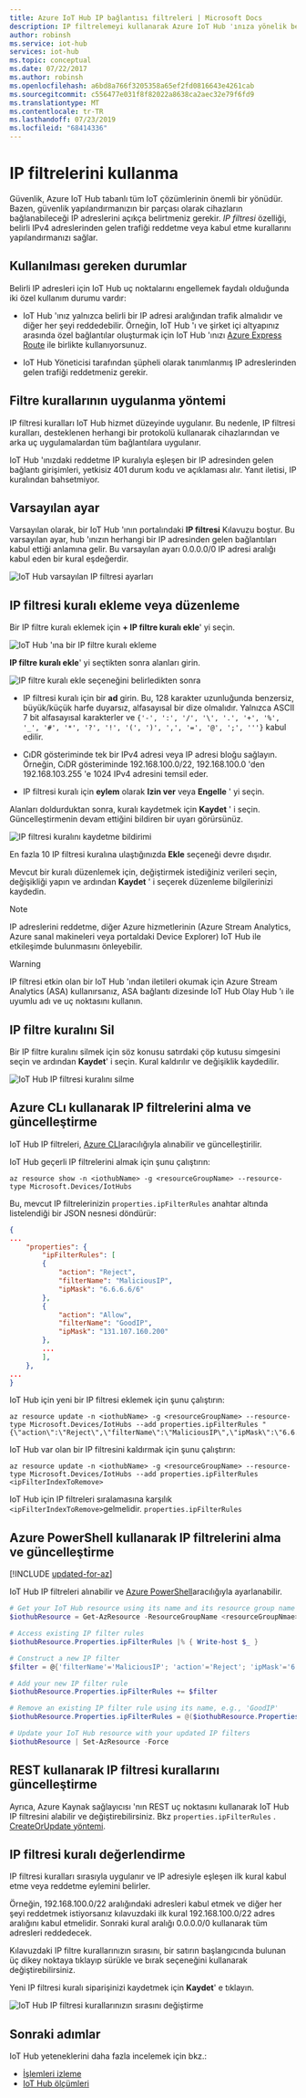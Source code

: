 ```yaml
---
title: Azure IoT Hub IP bağlantısı filtreleri | Microsoft Docs
description: IP filtrelemeyi kullanarak Azure IoT Hub 'ınıza yönelik belirli IP adreslerinden gelen bağlantıları engelleyin. Tek tek veya IP adresi aralıklarından bağlantıları engelleyebilirsiniz.
author: robinsh
ms.service: iot-hub
services: iot-hub
ms.topic: conceptual
ms.date: 07/22/2017
ms.author: robinsh
ms.openlocfilehash: a6bd8a766f3205358a65ef2fd0816643e4261cab
ms.sourcegitcommit: c556477e031f8f82022a8638ca2aec32e79f6fd9
ms.translationtype: MT
ms.contentlocale: tr-TR
ms.lasthandoff: 07/23/2019
ms.locfileid: "68414336"
---
```

# <a name="use-ip-filters"></a>IP filtrelerini kullanma

Güvenlik, Azure IoT Hub tabanlı tüm IoT çözümlerinin önemli bir yönüdür. Bazen, güvenlik yapılandırmanızın bir parçası olarak cihazların bağlanabileceği IP adreslerini açıkça belirtmeniz gerekir. *IP filtresi* özelliği, belirli IPv4 adreslerinden gelen trafiği reddetme veya kabul etme kurallarını yapılandırmanızı sağlar.

## <a name="when-to-use"></a>Kullanılması gereken durumlar

Belirli IP adresleri için IoT Hub uç noktalarını engellemek faydalı olduğunda iki özel kullanım durumu vardır:

* IoT Hub 'ınız yalnızca belirli bir IP adresi aralığından trafik almalıdır ve diğer her şeyi reddedebilir. Örneğin, IoT Hub 'ı ve şirket içi altyapınız arasında özel bağlantılar oluşturmak için IoT Hub 'ınızı [Azure Express Route](https://azure.microsoft.com/documentation/articles/expressroute-faqs/#supported-services) ile birlikte kullanıyorsunuz.

* IoT Hub Yöneticisi tarafından şüpheli olarak tanımlanmış IP adreslerinden gelen trafiği reddetmeniz gerekir.

## <a name="how-filter-rules-are-applied"></a>Filtre kurallarının uygulanma yöntemi

IP filtresi kuralları IoT Hub hizmet düzeyinde uygulanır. Bu nedenle, IP filtresi kuralları, desteklenen herhangi bir protokolü kullanarak cihazlarından ve arka uç uygulamalardan tüm bağlantılara uygulanır.

IoT Hub 'ınızdaki reddetme IP kuralıyla eşleşen bir IP adresinden gelen bağlantı girişimleri, yetkisiz 401 durum kodu ve açıklaması alır. Yanıt iletisi, IP kuralından bahsetmiyor.

## <a name="default-setting"></a>Varsayılan ayar

Varsayılan olarak, bir IoT Hub 'ının portalındaki **IP filtresi** Kılavuzu boştur. Bu varsayılan ayar, hub 'ınızın herhangi bir IP adresinden gelen bağlantıları kabul ettiği anlamına gelir. Bu varsayılan ayarı 0.0.0.0/0 IP adresi aralığı kabul eden bir kural eşdeğerdir.

![IoT Hub varsayılan IP filtresi ayarları](./media/iot-hub-ip-filtering/ip-filter-default.png)

## <a name="add-or-edit-an-ip-filter-rule"></a>IP filtresi kuralı ekleme veya düzenleme

Bir IP filtre kuralı eklemek için **+ IP filtre kuralı ekle**' yi seçin.

![IoT Hub 'ına bir IP filtre kuralı ekleme](./media/iot-hub-ip-filtering/ip-filter-add-rule.png)

**IP filtre kuralı ekle**' yi seçtikten sonra alanları girin.

![IP filtre kuralı ekle seçeneğini belirledikten sonra](./media/iot-hub-ip-filtering/ip-filter-after-selecting-add.png)

* IP filtresi kuralı için bir **ad** girin. Bu, 128 karakter uzunluğunda benzersiz, büyük/küçük harfe duyarsız, alfasayısal bir dize olmalıdır. Yalnızca ASCII 7 bit alfasayısal karakterler ve `{'-', ':', '/', '\', '.', '+', '%', '_', '#', '*', '?', '!', '(', ')', ',', '=', '@', ';', '''}` kabul edilir.

* CıDR gösteriminde tek bir IPv4 adresi veya IP adresi bloğu sağlayın. Örneğin, CıDR gösteriminde 192.168.100.0/22, 192.168.100.0 'den 192.168.103.255 'e 1024 IPv4 adresini temsil eder.

* IP filtresi kuralı için **eylem** olarak **Izin ver** veya **Engelle** ' yi seçin.

Alanları doldurduktan sonra, kuralı kaydetmek için **Kaydet** ' i seçin. Güncelleştirmenin devam ettiğini bildiren bir uyarı görürsünüz.

![IP filtresi kuralını kaydetme bildirimi](./media/iot-hub-ip-filtering/ip-filter-save-new-rule.png)

En fazla 10 IP filtresi kuralına ulaştığınızda **Ekle** seçeneği devre dışıdır.

Mevcut bir kuralı düzenlemek için, değiştirmek istediğiniz verileri seçin, değişikliği yapın ve ardından **Kaydet** ' i seçerek düzenleme bilgilerinizi kaydedin.

> [!NOTE]
> IP adreslerini reddetme, diğer Azure hizmetlerinin (Azure Stream Analytics, Azure sanal makineleri veya portaldaki Device Explorer) IoT Hub ile etkileşimde bulunmasını önleyebilir.

> [!WARNING]
> IP filtresi etkin olan bir IoT Hub 'ından iletileri okumak için Azure Stream Analytics (ASA) kullanırsanız, ASA bağlantı dizesinde IoT Hub Olay Hub 'ı ile uyumlu adı ve uç noktasını kullanın.

## <a name="delete-an-ip-filter-rule"></a>IP filtre kuralını Sil

Bir IP filtre kuralını silmek için söz konusu satırdaki çöp kutusu simgesini seçin ve ardından **Kaydet**' i seçin. Kural kaldırılır ve değişiklik kaydedilir.

![IoT Hub IP filtresi kuralını silme](./media/iot-hub-ip-filtering/ip-filter-delete-rule.png)

## <a name="retrieve-and-update-ip-filters-using-azure-cli"></a>Azure CLı kullanarak IP filtrelerini alma ve güncelleştirme

IoT Hub IP filtreleri, [Azure CLI](https://docs.microsoft.com/cli/azure/?view=azure-cli-latest)aracılığıyla alınabilir ve güncelleştirilir.

IoT Hub geçerli IP filtrelerini almak için şunu çalıştırın:

```azurecli-interactive
az resource show -n <iothubName> -g <resourceGroupName> --resource-type Microsoft.Devices/IotHubs
```

Bu, mevcut IP filtrelerinizin `properties.ipFilterRules` anahtar altında listelendiği bir JSON nesnesi döndürür:

```json
{
...
    "properties": {
        "ipFilterRules": [
        {
            "action": "Reject",
            "filterName": "MaliciousIP",
            "ipMask": "6.6.6.6/6"
        },
        {
            "action": "Allow",
            "filterName": "GoodIP",
            "ipMask": "131.107.160.200"
        },
        ...
        ],
    },
...
}
```

IoT Hub için yeni bir IP filtresi eklemek için şunu çalıştırın:

```azurecli-interactive
az resource update -n <iothubName> -g <resourceGroupName> --resource-type Microsoft.Devices/IotHubs --add properties.ipFilterRules "{\"action\":\"Reject\",\"filterName\":\"MaliciousIP\",\"ipMask\":\"6.6.6.6/6\"}"
```

IoT Hub var olan bir IP filtresini kaldırmak için şunu çalıştırın:

```azurecli-interactive
az resource update -n <iothubName> -g <resourceGroupName> --resource-type Microsoft.Devices/IotHubs --add properties.ipFilterRules <ipFilterIndexToRemove>
```

IoT Hub için IP filtreleri sıralamasına karşılık `<ipFilterIndexToRemove>`gelmelidir. `properties.ipFilterRules`

## <a name="retrieve-and-update-ip-filters-using-azure-powershell"></a>Azure PowerShell kullanarak IP filtrelerini alma ve güncelleştirme

[!INCLUDE [updated-for-az](../../includes/updated-for-az.md)]

IoT Hub IP filtreleri alınabilir ve [Azure PowerShell](/powershell/azure/overview)aracılığıyla ayarlanabilir.

```powershell
# Get your IoT Hub resource using its name and its resource group name
$iothubResource = Get-AzResource -ResourceGroupName <resourceGroupNmae> -ResourceName <iotHubName> -ExpandProperties

# Access existing IP filter rules
$iothubResource.Properties.ipFilterRules |% { Write-host $_ }

# Construct a new IP filter
$filter = @{'filterName'='MaliciousIP'; 'action'='Reject'; 'ipMask'='6.6.6.6/6'}

# Add your new IP filter rule
$iothubResource.Properties.ipFilterRules += $filter

# Remove an existing IP filter rule using its name, e.g., 'GoodIP'
$iothubResource.Properties.ipFilterRules = @($iothubResource.Properties.ipFilterRules | Where 'filterName' -ne 'GoodIP')

# Update your IoT Hub resource with your updated IP filters
$iothubResource | Set-AzResource -Force
```

## <a name="update-ip-filter-rules-using-rest"></a>REST kullanarak IP filtresi kurallarını güncelleştirme

Ayrıca, Azure Kaynak sağlayıcısı 'nın REST uç noktasını kullanarak IoT Hub IP filtresini alabilir ve değiştirebilirsiniz. Bkz `properties.ipFilterRules` . [CreateOrUpdate yöntemi](https://docs.microsoft.com/rest/api/iothub/iothubresource/createorupdate).

## <a name="ip-filter-rule-evaluation"></a>IP filtresi kuralı değerlendirme

IP filtresi kuralları sırasıyla uygulanır ve IP adresiyle eşleşen ilk kural kabul etme veya reddetme eylemini belirler.

Örneğin, 192.168.100.0/22 aralığındaki adresleri kabul etmek ve diğer her şeyi reddetmek istiyorsanız kılavuzdaki ilk kural 192.168.100.0/22 adres aralığını kabul etmelidir. Sonraki kural aralığı 0.0.0.0/0 kullanarak tüm adresleri reddedecek.

Kılavuzdaki IP filtre kurallarınızın sırasını, bir satırın başlangıcında bulunan üç dikey noktaya tıklayıp sürükle ve bırak seçeneğini kullanarak değiştirebilirsiniz.

Yeni IP filtresi kuralı siparişinizi kaydetmek için **Kaydet**' e tıklayın.

![IoT Hub IP filtresi kurallarınızın sırasını değiştirme](./media/iot-hub-ip-filtering/ip-filter-rule-order.png)

## <a name="next-steps"></a>Sonraki adımlar

IoT Hub yeteneklerini daha fazla incelemek için bkz.:

* [İşlemleri izleme](iot-hub-operations-monitoring.md)
* [IoT Hub ölçümleri](iot-hub-metrics.md)
